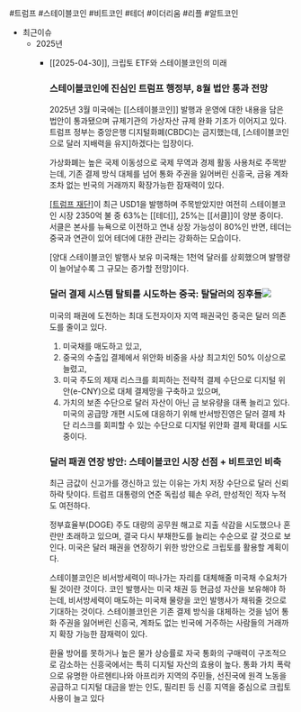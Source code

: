 #트럼프 #스테이블코인 #비트코인 #테더 #이더리움 #리플 #알트코인 

- 최근이슈
	- 2025년
		- [[2025-04-30]], 크립토 ETF와 스테이블코인의 미래
		  
			### 스테이블코인에 진심인 트럼프 행정부, 8월 법안 통과 전망
			
			2025년 3월 미국에는 [[스테이블코인]] 발행과 운영에 대한 내용을 담은 법안이 통과됐으며 규제기관의 가상자산 규제 완화 기조가 이어지고 있다. 트럼프 정부는 중앙은행 디지털화폐(CBDC)는 금지했는데, [스테이블코인으로 달러 지배력을 유지]하겠다는 입장이다. 
			
			가상화폐는 높은 국제 이동성으로 국제 무역과 경제 활동 사용처로 주목받는데, 기존 결제 방식 대체를 넘어 통화 주권을 잃어버린 신흥국, 금융 계좌조차 없는 빈국의 거래까지 확장가능한 잠재력이 있다.
			
			[[트럼프 재단]](WLF)이 최근 USD1을 발행하며 주목받았지만 여전히 스테이블코인 시장 2350억 불 중 63%는 [[테더]], 25%는 [[서클]]이 양분 중이다. 서클은 본사를 뉴욕으로 이전하고 연내 상장 가능성이 80%인 반면, 테더는 중국과 연관이 있어 테더에 대한 관리는 강화하는 모습이다. 
			
			[양대 스테이블코인 발행사 보유 미국채는 1천억 달러를 상회했으며 발행량이 늘어날수록 그 규모는 증가할 전망]이다.
			
			
			### 달러 결제 시스템 탈퇴를 시도하는 중국: 탈달러의 징후들![](Pasted%20image%2020250430093512.png)
			미국의 패권에 도전하는 최대 도전자이자 지역 패권국인 중국은 달러 의존도를 줄이고 있다. 
			1) 미국채를 매도하고 있고, 
			2) 중국의 수출입 결제에서 위안화 비중을 사상 최고치인 50% 이상으로 늘렸고, 
			3) 미국 주도의 제재 리스크를 회피하는 전략적 결제 수단으로 디지털 위안(e-CNY)으로 대체 결제망을 구축하고 있으며, 
			4) 가치의 보존 수단으로 달러 자산이 아닌 금 보유량을 대폭 늘리고 있다. 미국의 공급망 개편 시도에 대응하기 위해 반서방진영은 달러 결제 차단 리스크를 회피할 수 있는 수단으로 디지털 위안화 결제 확대를 시도 중이다.
			
			### 달러 패권 연장 방안: 스테이블코인 시장 선점 + 비트코인 비축
			
			최근 금값이 신고가를 갱신하고 있는 이유는 가치 저장 수단으로 달러 신뢰 하락 탓이다. 트럼프 대통령의 연준 독립성 훼손 우려, 만성적인 적자 누적도 여전하다. 
			
			정부효율부(DOGE) 주도 대량의 공무원 해고로 지출 삭감을 시도했으나 혼란만 초래하고 있으며, 결국 다시 부채한도를 늘리는 수순으로 갈 것으로 보인다. 미국은 달러 패권을 연장하기 위한 방안으로 크립토를 활용할 계획이다.
			
			스테이블코인은 비서방세력이 떠나가는 자리를 대체해줄 미국채 수요처가 될 것이란 것이다. 코인 발행사는 미국 채권 등 현금성 자산을 보유해야 하는데, 비서방세력이 매도하는 미국채 물량을 코인 발행사가 채워줄 것으로 기대하는 것이다. 스테이블코인은 기존 결제 방식을 대체하는 것을 넘어 통화 주권을 잃어버린 신흥국, 계좌도 없는 빈국에 거주하는 사람들의 거래까지 확장 가능한 잠재력이 있다.
			
			환율 방어를 못하거나 높은 물가 상승률로 자국 통화의 구매력이 구조적으로 감소하는 신흥국에서는 특히 디지털 자산의 효용이 높다. 통화 가치 폭락으로 유명한 아르헨티나와 아프리카 지역의 주민들, 선진국에 원격 노동을 공급하고 디지털 대금을 받는 인도, 필리핀 등 신흥 지역을 중심으로 크립토 사용이 늘고 있다